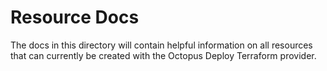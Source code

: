 # Resource Docs
The docs in this directory will contain helpful information on all resources that can currently be created with the Octopus Deploy Terraform provider.